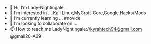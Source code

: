 - 👋 Hi, I’m Lady-Nightingale
- 👀 I’m interested in ... Kali Linux,MyCroft-Core,Google Hacks/Mods 
- 🌱 I’m currently learning ... #novice
- 💞️ I’m looking to collaborate on ...
- 📫 How to reach me LadyNightingale://kyrahtech94@gmail.com
@gmail20-A69

<!---
KyRah666/KyRah666 is a ✨ special ✨ repository because its `README.md` (this file) appears on your GitHub profile.
You can click the Preview link to take a look at your changes.
--->
